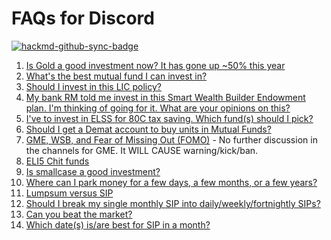 # FAQs for Discord

[![hackmd-github-sync-badge](https://hackmd.io/OruFuWURTOOMpkcZdhjniA/badge)](https://hackmd.io/OruFuWURTOOMpkcZdhjniA)


1. [Is Gold a good investment now? It has gone up ~50% this year](https://hackmd.io/CuIiE0nLRBaLP4PMNQdI2g?view)
2. [What's the best mutual fund I can invest in?](https://hackmd.io/EgrVrRi5SbCRAAEFykoyYw?view)
3. [Should I invest in this LIC policy?](https://hackmd.io/P8L21CzURxqWWdUMZRZrLg?view) 
4. [My bank RM told me invest in this Smart Wealth Builder Endowment plan. I'm thinking of going for it. What are your opinions on this?](https://hackmd.io/mcoBKtfZT5qcE0IfrC_XmA?view)
5. [I've to invest in ELSS for 80C tax saving. Which fund(s) should I pick?](https://hackmd.io/ewNUIcFEQa-0w6t0hSQ-vA?view)
6. [Should I get a Demat account to buy units in Mutual Funds?](https://hackmd.io/Baxmq5PURc-qy9Za3pye_w?view)
7. [GME, WSB, and Fear of Missing Out (FOMO)](https://www.reddit.com/r/IndiaInvestments/comments/l6w68q/gme_wsb_and_fear_of_missing_out_fomo/) - No further discussion in the channels for GME. It WILL CAUSE warning/kick/ban.
8. [ELI5 Chit funds](https://hackmd.io/bOxH6KFPSH6-erhNlhBPXg?view)
9. [Is smallcase a good investment?](https://hackmd.io/pUysewQHRe-yOAfONHEN_w?view)
10. [Where can I park money for a few days, a few months, or a few years?](https://hackmd.io/TIP8DV36QXuydBPfVwg3IA?view)
11. [Lumpsum versus SIP](https://hackmd.io/eWVtubb9Q9yreYzJxyi4zw?view)
12. [Should I break my single monthly SIP into daily/weekly/fortnightly SIPs?](https://hackmd.io/eWVtubb9Q9yreYzJxyi4zw#3-Should-you-split-your-single-SIP-into-multiple-SIPs)
13. [Can you beat the market?](https://hackmd.io/enwFG9xiRgiVUR4T7lZWAw?view)
14. [Which date(s) is/are best for SIP in a month?](https://hackmd.io/p3Z5Fgv2TJamSX3piRVWNg?view)




